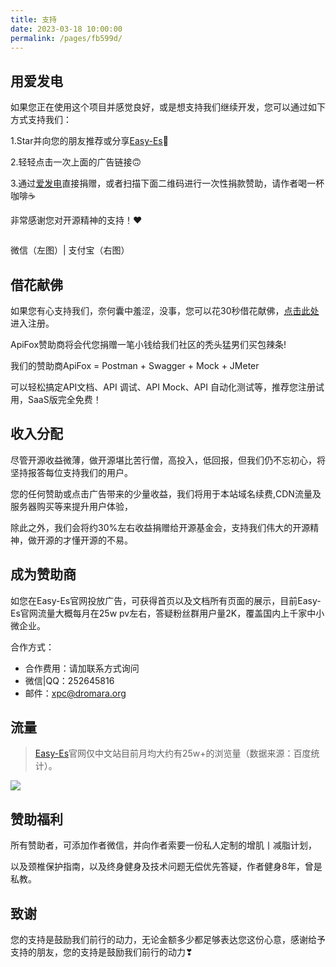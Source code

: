 ```yaml
---
title: 支持
date: 2023-03-18 10:00:00
permalink: /pages/fb599d/
---
```


## 用爱发电

如果您正在使用这个项目并感觉良好，或是想支持我们继续开发，您可以通过如下方式支持我们：

1.Star并向您的朋友推荐或分享[Easy-Es](https://gitee.com/dromara/easy-es)🚀

2.轻轻点击一次上面的广告链接🙃

3.通过[爱发电](https://afdian.net/a/easy-es)直接捐赠，或者扫描下面二维码进行一次性捐款赞助，请作者喝一杯咖啡☕️

非常感谢您对开源精神的支持！❤

<img :src="$withBase('/img/vx-donate.png')" style="zoom: 95%"><img :src="$withBase('/img/alipay-donate.png')" style="zoom: 95%">

微信（左图）| 支付宝（右图）

## 借花献佛

如果您有心支持我们，奈何囊中羞涩，没事，您可以花30秒借花献佛，[点击此处](http://apifox.cn/a103easyse)进入注册。

ApiFox赞助商将会代您捐赠一笔小钱给我们社区的秃头猛男们买包辣条!

我们的赞助商ApiFox = Postman + Swagger + Mock + JMeter 

可以轻松搞定API文档、API 调试、API Mock、API 自动化测试等，推荐您注册试用，SaaS版完全免费！

## 收入分配

尽管开源收益微薄，做开源堪比苦行僧，高投入，低回报，但我们仍不忘初心，将坚持报答每位支持我们的用户。

您的任何赞助或点击广告带来的少量收益，我们将用于本站域名续费,CDN流量及服务器购买等来提升用户体验，

除此之外，我们会将约30%左右收益捐赠给开源基金会，支持我们伟大的开源精神，做开源的才懂开源的不易。

## 成为赞助商
如您在Easy-Es官网投放广告，可获得首页以及文档所有页面的展示，目前Easy-Es官网流量大概每月在25w pv左右，答疑粉丝群用户量2K，覆盖国内上千家中小微企业。

合作方式：
* 合作费用：请加联系方式询问
* 微信|QQ：252645816 
* 邮件：xpc@dromara.org

## 流量

> [Easy-Es](https://easy-es.cn/)官网仅中文站目前月均大约有25w+的浏览量（数据来源：百度统计）。

![](https://iknow.hs.net/0ebf7898-95fe-4ee0-82ee-e75e57c9337a.png)


## 赞助福利

所有赞助者，可添加作者微信，并向作者索要一份私人定制的增肌丨减脂计划，

以及颈椎保护指南，以及终身健身及技术问题无偿优先答疑，作者健身8年，曾是私教。

## 致谢

您的支持是鼓励我们前行的动力，无论金额多少都足够表达您这份心意，感谢给予支持的朋友，您的支持是鼓励我们前行的动力❣